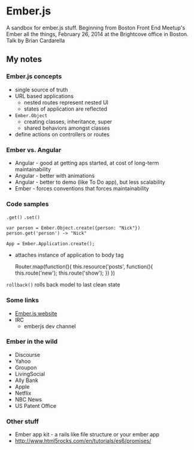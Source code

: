 Ember.js
================

A sandbox for ember.js stuff. Beginning from Boston Front End Meetup's Ember all the things, February 26, 2014 at the Brightcove office in Boston. Talk by Brian Cardarella

My notes
--------------

### Ember.js concepts
* single source of truth
* URL based applications 
  * nested routes represent nested UI
  * states of application are reflected
* `Ember.Object`
  * creating classes, inheritance, super
  * shared behaviors amongst classes
* define actions on controllers or routes

### Ember vs. Angular
* Angular - good at getting aps started, at cost of long-term maintainability
* Angular - better with animations
* Angular - better to demo (like To Do app), but less scalability
* Ember -  forces conventions that forces maintainability

### Code samples
`.get()`
`.set()`

`var person = Ember.Object.create({person: "Nick"})`
`person.get('person') -> "Nick"`

`App = Ember.Application.create();`
* attaches instance of application to body tag

    Router.map(function(){
	    this.resource('posts', function(){
		    this.route('new');
		    this.route('show');
	    })
    })

`rollback()` rolls back model to last clean state

### Some links
* [Ember.js website](http://emberjs.com)
* IRC
  * emberjs dev channel

### Ember in the wild
* Discourse
* Yahoo
* Groupon
* LivingSocial
* Ally Bank
* Apple
* Netflix
* NBC News
* US Patent Office

### Other stuff
* Ember app kit - a rails like file structure or your ember app
* http://www.html5rocks.com/en/tutorials/es6/promises/
